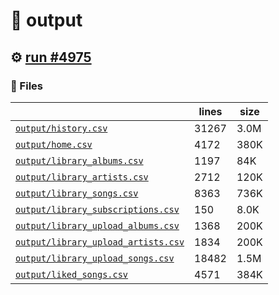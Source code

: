 # 📝  output 

## ⚙️ [run #4975](https://github.com/jwenerd/ytm-dl/actions/runs/17030715407)

### 📁 Files

|                                                                         |lines|size|
|-------------------------------------------------------------------------|-----|----|
|[`output/history.csv` ](output/history.csv)                              |31267|3.0M|
|[`output/home.csv` ](output/home.csv)                                    |4172 |380K|
|[`output/library_albums.csv` ](output/library_albums.csv)                |1197 |84K |
|[`output/library_artists.csv` ](output/library_artists.csv)              |2712 |120K|
|[`output/library_songs.csv` ](output/library_songs.csv)                  |8363 |736K|
|[`output/library_subscriptions.csv` ](output/library_subscriptions.csv)  |150  |8.0K|
|[`output/library_upload_albums.csv` ](output/library_upload_albums.csv)  |1368 |200K|
|[`output/library_upload_artists.csv` ](output/library_upload_artists.csv)|1834 |200K|
|[`output/library_upload_songs.csv` ](output/library_upload_songs.csv)    |18482|1.5M|
|[`output/liked_songs.csv` ](output/liked_songs.csv)                      |4571 |384K|